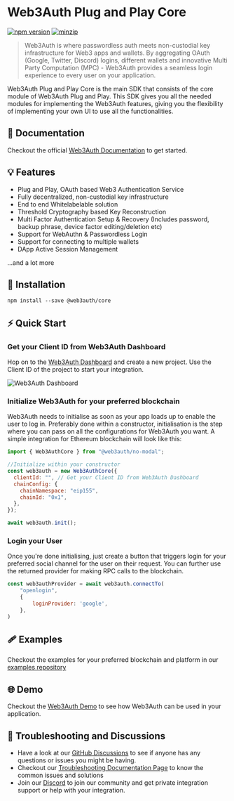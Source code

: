# Web3Auth Plug and Play Core

[![npm version](https://img.shields.io/npm/v/@web3auth/core?label=%22%22)](https://www.npmjs.com/package/@web3auth/core/v/latest)
[![minzip](https://img.shields.io/bundlephobia/minzip/@web3auth/core?label=%22%22)](https://bundlephobia.com/result?p=@web3auth/core@latest)

> Web3Auth is where passwordless auth meets non-custodial key infrastructure for Web3 apps and wallets. By aggregating OAuth (Google, Twitter, Discord) logins, different wallets and innovative Multi Party Computation (MPC) - Web3Auth provides a seamless login experience to every user on your application.

Web3Auth Plug and Play Core is the main SDK that consists of the core module of Web3Auth Plug and Play. This SDK gives you all the needed modules for implementing the Web3Auth features, giving you the flexibility of implementing your own UI to use all the functionalities. 

## 📖 Documentation

Checkout the official [Web3Auth Documentation](https://web3auth.io/docs/sdk/web/core/) to get started.

## 💡 Features
- Plug and Play, OAuth based Web3 Authentication Service
- Fully decentralized, non-custodial key infrastructure
- End to end Whitelabelable solution
- Threshold Cryptography based Key Reconstruction
- Multi Factor Authentication Setup & Recovery (Includes password, backup phrase, device factor editing/deletion etc)
- Support for WebAuthn & Passwordless Login
- Support for connecting to multiple wallets
- DApp Active Session Management

...and a lot more

## 🔗 Installation

```shell
npm install --save @web3auth/core
```
## ⚡ Quick Start

### Get your Client ID from Web3Auth Dashboard

Hop on to the [Web3Auth Dashboard](https://dashboard.web3auth.io/) and create a new project. Use the Client ID of the project to start your integration.

![Web3Auth Dashboard](https://web3auth.io/docs/assets/images/project_plug_n_play-89c39ec42ad993107bb2485b1ce64b89.png)

### Initialize Web3Auth for your preferred blockchain

Web3Auth needs to initialise as soon as your app loads up to enable the user to log in. Preferably done within a constructor, initialisation is the step where you can pass on all the configurations for Web3Auth you want. A simple integration for Ethereum blockchain will look like this:

```js
import { Web3AuthCore } from "@web3auth/no-modal";

//Initialize within your constructor
const web3auth = new Web3AuthCore({
  clientId: "", // Get your Client ID from Web3Auth Dashboard
  chainConfig: {
    chainNamespace: "eip155",
    chainId: "0x1",
  },
});

await web3auth.init();
```
### Login your User

Once you're done initialising, just create a button that triggers login for your preferred social channel for the user on their request. You can further use the returned provider for making RPC calls to the blockchain.

```js
const web3authProvider = await web3auth.connectTo(
    "openlogin",
    {
        loginProvider: 'google',
    },
)
```

## 🩹 Examples

Checkout the examples for your preferred blockchain and platform in our [examples repository](https://github.com/Web3Auth/examples/tree/main/web-core-sdk)

## 🌐 Demo

Checkout the [Web3Auth Demo](https://demo-app.web3auth.io/) to see how Web3Auth can be used in your application.

## 💬 Troubleshooting and Discussions

- Have a look at our [GitHub Discussions](https://github.com/Web3Auth/Web3Auth/discussions?discussions_q=sort%3Atop) to see if anyone has any questions or issues you might be having.
- Checkout our [Troubleshooting Documentation Page](https://web3auth.io/docs/troubleshooting) to know the common issues and solutions
- Join our [Discord](https://discord.gg/web3auth) to join our community and get private integration support or help with your integration.
